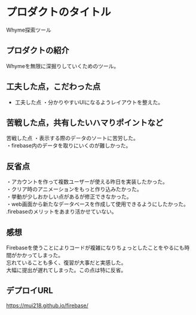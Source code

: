 # プロダクトのタイトル
Whyme探索ツール

## プロダクトの紹介

Whymeを無限に深掘りしていくためのツール。

## 工夫した点，こだわった点
- 工夫した点
 ・分かりやすいUIになるようレイアウトを整えた。

## 苦戦した点，共有したいハマりポイントなど
  苦戦した点
  ・表示する際のデータのソートに苦労した。  
  ・firebase内のデータを取りにいくのが難しかった。  

## 反省点
・アカウントを作って複数ユーザーが使える昨日を実装したかった。  
・クリア時のアニメーションをもっと作り込みたかった。  
・挙動が少しおかしい点があるが修正できなかった。  
・web画面から新たなデータベースを作成して使用できるようにしたかった。  
.firebaseのメリットをあまり活かせていない。  

## 感想
  Firebaseを使うことによりコードが複雑になりちょっとしたことをやるにも時間がかかってしまった。  
  忘れていることも多く、復習が大事だと実感した。  
  大幅に提出が遅れてしまった。この点は特に反省。  

## デプロイURL
 https://mui218.github.io/firebase/
